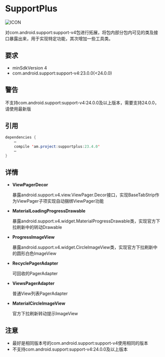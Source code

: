 # SupportPlus
![ICON](https://github.com/AlexMofer/ProjectX/blob/master/supportplus/icon.png)

对com.android.support:support-v4包进行拓展，将包内部分包内可见的类及接口暴露出来，用于实现特定功能，其次增加一些工具类。
## 要求
- minSdkVersion 4
- com.android.support:support-v4:23.0.0(<24.0.0)

## 警告
不支持com.android.support:support-v4:24.0.0及以上版本，需要支持24.0.0，请使用最新版
## 引用
```java
dependencies {
    ⋯
    compile 'am.project:supportplus:23.4.0'
    ⋯
}
```
## 详情
- **ViewPagerDecor**

    暴露android.support.v4.view.ViewPager.Decor接口，实现BaseTabStrip作为ViewPager子项实现自动捆绑ViewPager功能
- **MaterialLoadingProgressDrawable**

    暴露android.support.v4.widget.MaterialProgressDrawable类，实现官方下拉刷新中的转动Drawable
- **ProgressImageView**

    暴露android.support.v4.widget.CircleImageView类，实现官方下拉刷新中的圆形白色ImageView
- **RecyclePagerAdapter**

    可回收的PagerAdapter

- **ViewsPagerAdapter**

    普通View列表PagerAdapter
- **MaterialCircleImageView**

    官方下拉刷新转动提示ImageView

## 注意
- 最好是相同版本号的com.android.support:support-v4使用相同的版本
- 不支持com.android.support:support-v4:24.0.0及以上版本
